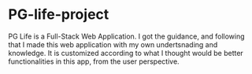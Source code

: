 # PG-life-project
PG Life is a Full-Stack Web Application.  I got the guidance, and following that I made this web application with my own undertsnading and knowledge. It is customized according to what I thought would be better functionalities in this app, from the user perspective. 
